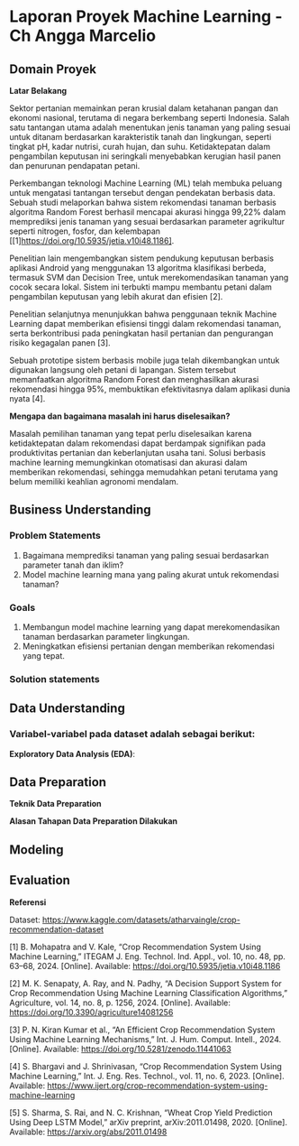# Laporan Proyek Machine Learning - Ch Angga Marcelio

## Domain Proyek
**Latar Belakang**

Sektor pertanian memainkan peran krusial dalam ketahanan pangan dan ekonomi nasional, terutama di negara berkembang seperti Indonesia. Salah satu tantangan utama adalah menentukan jenis tanaman yang paling sesuai untuk ditanam berdasarkan karakteristik tanah dan lingkungan, seperti tingkat pH, kadar nutrisi, curah hujan, dan suhu. Ketidaktepatan dalam pengambilan keputusan ini seringkali menyebabkan kerugian hasil panen dan penurunan pendapatan petani.

Perkembangan teknologi Machine Learning (ML) telah membuka peluang untuk mengatasi tantangan tersebut dengan pendekatan berbasis data. Sebuah studi melaporkan bahwa sistem rekomendasi tanaman berbasis algoritma Random Forest berhasil mencapai akurasi hingga 99,22% dalam memprediksi jenis tanaman yang sesuai berdasarkan parameter agrikultur seperti nitrogen, fosfor, dan kelembapan [[1]https://doi.org/10.5935/jetia.v10i48.1186].

Penelitian lain mengembangkan sistem pendukung keputusan berbasis aplikasi Android yang menggunakan 13 algoritma klasifikasi berbeda, termasuk SVM dan Decision Tree, untuk merekomendasikan tanaman yang cocok secara lokal. Sistem ini terbukti mampu membantu petani dalam pengambilan keputusan yang lebih akurat dan efisien [2].

Penelitian selanjutnya menunjukkan bahwa penggunaan teknik Machine Learning dapat memberikan efisiensi tinggi dalam rekomendasi tanaman, serta berkontribusi pada peningkatan hasil pertanian dan pengurangan risiko kegagalan panen [3].

Sebuah prototipe sistem berbasis mobile juga telah dikembangkan untuk digunakan langsung oleh petani di lapangan. Sistem tersebut memanfaatkan algoritma Random Forest dan menghasilkan akurasi rekomendasi hingga 95%, membuktikan efektivitasnya dalam aplikasi dunia nyata [4].

**Mengapa dan bagaimana masalah ini harus diselesaikan?**

Masalah pemilihan tanaman yang tepat perlu diselesaikan karena ketidaktepatan dalam rekomendasi dapat berdampak signifikan pada produktivitas pertanian dan keberlanjutan usaha tani. Solusi berbasis machine learning memungkinkan otomatisasi dan akurasi dalam memberikan rekomendasi, sehingga memudahkan petani terutama yang belum memiliki keahlian agronomi mendalam.


## Business Understanding
### Problem Statements

1. Bagaimana memprediksi tanaman yang paling sesuai berdasarkan parameter tanah dan iklim?
2. Model machine learning mana yang paling akurat untuk rekomendasi tanaman?

### Goals

1. Membangun model machine learning yang dapat merekomendasikan tanaman berdasarkan parameter lingkungan.
2. Meningkatkan efisiensi pertanian dengan memberikan rekomendasi yang tepat.

### Solution statements

## Data Understanding

### Variabel-variabel pada dataset adalah sebagai berikut:

**Exploratory Data Analysis (EDA)**:

## Data Preparation
**Teknik Data Preparation**

**Alasan Tahapan Data Preparation Dilakukan**

## Modeling

## Evaluation


**Referensi**

Dataset: https://www.kaggle.com/datasets/atharvaingle/crop-recommendation-dataset

[1] B. Mohapatra and V. Kale, “Crop Recommendation System Using Machine Learning,” ITEGAM J. Eng. Technol. Ind. Appl., vol. 10, no. 48, pp. 63–68, 2024. [Online]. Available: https://doi.org/10.5935/jetia.v10i48.1186

[2] M. K. Senapaty, A. Ray, and N. Padhy, “A Decision Support System for Crop Recommendation Using Machine Learning Classification Algorithms,” Agriculture, vol. 14, no. 8, p. 1256, 2024. [Online]. Available: https://doi.org/10.3390/agriculture14081256

[3] P. N. Kiran Kumar et al., “An Efficient Crop Recommendation System Using Machine Learning Mechanisms,” Int. J. Hum. Comput. Intell., 2024. [Online]. Available: https://doi.org/10.5281/zenodo.11441063

[4] S. Bhargavi and J. Shrinivasan, “Crop Recommendation System Using Machine Learning,” Int. J. Eng. Res. Technol., vol. 11, no. 6, 2023. [Online]. Available: https://www.ijert.org/crop-recommendation-system-using-machine-learning

[5] S. Sharma, S. Rai, and N. C. Krishnan, “Wheat Crop Yield Prediction Using Deep LSTM Model,” arXiv preprint, arXiv:2011.01498, 2020. [Online]. Available: https://arxiv.org/abs/2011.01498
